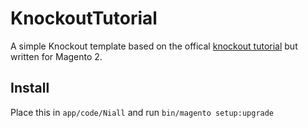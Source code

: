 # KnockoutTutorial
A simple Knockout template based on the offical [knockout tutorial](http://learn.knockoutjs.com/#/?tutorial=intro) but written for Magento 2.

## Install
Place this in `app/code/Niall` and run `bin/magento setup:upgrade`
